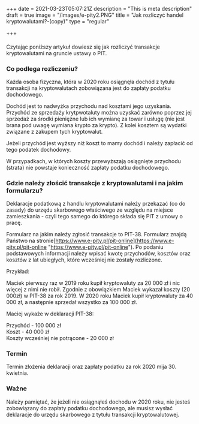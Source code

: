 +++
date = 2021-03-23T05:07:21Z
description = "This is meta description"
draft = true
image = "/images/e-pity2.PNG"
title = "Jak rozliczyć handel kryptowalutami?-(copy)"
type = "regular"

+++
#### 

Czytając poniższy artykuł dowiesz się jak rozliczyć transakcje kryptowalutami na gruncie ustawy o PIT.

### Co podlega rozliczeniu?

Każda osoba fizyczna, która w 2020 roku osiągnęła dochód z tytułu transakcji na kryptowalutach zobowiązana jest do zapłaty podatku dochodowego.

Dochód jest to nadwyżka przychodu nad kosztami jego uzyskania. Przychód ze sprzedaży krytpwotaluty można uzyskać zarówno poprzez jej sprzedaż za środki pieniężne lub ich wymianę za towar i usługę (nie jest brana pod uwagę wymiana krypto za krypto). Z kolei kosztem są wydatki związane z zakupem tych kryptowalut.

Jeżeli przychód jest wyższy niż koszt to mamy dochód i należy zapłacić od tego podatek dochodowy.

W przypadkach, w których koszty przewyższają osiągnięte przychodu (strata) nie powstaje konieczność zapłaty podatku dochodowego. 

### Gdzie należy złościć transakcje z kryptowalutami i na jakim formularzu?

Deklaracje podatkową z handlu kryptowalutami należy przekazać (co do zasady) do urzędu skarbowego właściwego ze względu na miejsce zamieszkania - czyli tego samego do którego składa się PIT z umowy o pracę.

Formularz na jakim należy zgłosić transakcje to PIT-38. Formularz znajdą Państwo na stronie[https://www.e-pity.pl/pit-online](https://www.e-pity.pl/pit-online "https://www.e-pity.pl/pit-online"). Po podaniu podstawowych informacji należy wpisać kwotę przychodów,  kosztów oraz kosztów z lat ubiegłych, które wcześniej nie zostały rozliczone.

Przykład:

Maciek pierwszy raz w 2019 roku kupił kryptowaluty za 20 000 zł i nic więcej z nimi nie robił. Zgodnie z obowiązkiem Maciek wykazał koszty (20 000zł) w PIT-38 za rok 2019. W 2020 roku Maciek kupił kryptowaluty za 40 000 zł, a następnie sprzedał wszystko za 100 000 zł.

Maciej wykaże w deklaracji PIT-38:

Przychód - 100 000 zł  
Koszt - 40 000 zł  
Koszty wcześniej nie potrącone - 20 000 zł

### Termin

Termin złożenia deklaracji oraz zapłaty podatku za rok 2020 mija 30. kwietnia.

### Ważne

Należy pamiętać, że jeżeli nie osiągnąłeś dochodu w 2020 roku, nie jesteś zobowiązany do zapłaty podatku dochodowego, ale musisz wysłać deklaracje do urzędu skarbowego z tytułu transakcji kryptowalutowej.